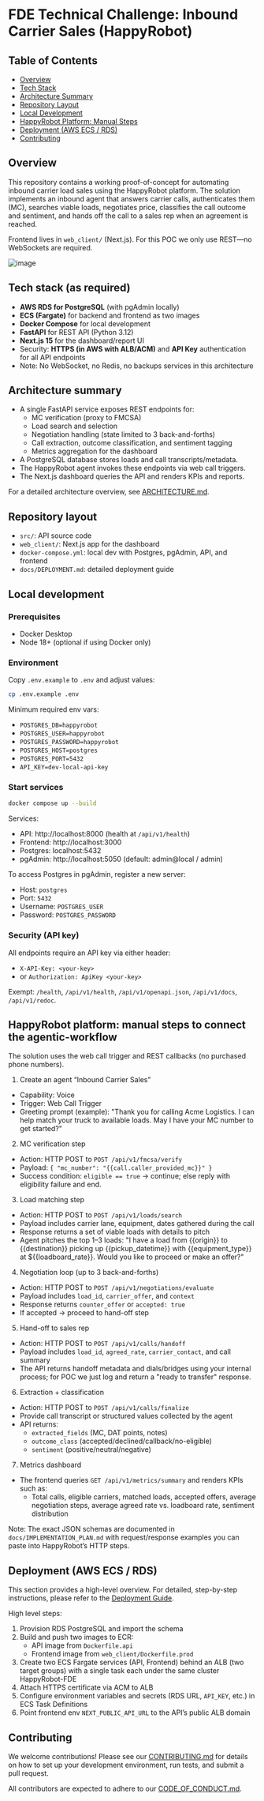 # FDE Technical Challenge: Inbound Carrier Sales (HappyRobot)

## Table of Contents
- [Overview](#overview)
- [Tech Stack](#tech-stack-as-required)
- [Architecture Summary](#architecture-summary)
- [Repository Layout](#repository-layout)
- [Local Development](#local-development)
- [HappyRobot Platform: Manual Steps](#happyrobot-platform-manual-steps-to-connect-the-agentic-workflow)
- [Deployment (AWS ECS / RDS)](#deployment-aws-ecs--rds)
- [Contributing](#contributing)

## Overview
This repository contains a working proof-of-concept for automating inbound carrier load sales using the HappyRobot platform. The solution implements an inbound agent that answers carrier calls, authenticates them (MC), searches viable loads, negotiates price, classifies the call outcome and sentiment, and hands off the call to a sales rep when an agreement is reached.

Frontend lives in `web_client/` (Next.js). For this POC we only use REST—no WebSockets are required.

![image](web_client/public/foto.png)

## Tech stack (as required)
- **AWS RDS for PostgreSQL** (with pgAdmin locally)
- **ECS (Fargate)** for backend and frontend as two images
- **Docker Compose** for local development
- **FastAPI** for REST API (Python 3.12)
- **Next.js 15** for the dashboard/report UI
- Security: **HTTPS (in AWS with ALB/ACM)** and **API Key** authentication for all API endpoints
- Note: No WebSocket, no Redis, no backups services in this architecture

## Architecture summary
- A single FastAPI service exposes REST endpoints for:
  - MC verification (proxy to FMCSA)
  - Load search and selection
  - Negotiation handling (state limited to 3 back-and-forths)
  - Call extraction, outcome classification, and sentiment tagging
  - Metrics aggregation for the dashboard
- A PostgreSQL database stores loads and call transcripts/metadata.
- The HappyRobot agent invokes these endpoints via web call triggers.
- The Next.js dashboard queries the API and renders KPIs and reports.

For a detailed architecture overview, see [ARCHITECTURE.md](docs/ARCHITECTURE.md).

## Repository layout
- `src/`: API source code
- `web_client/`: Next.js app for the dashboard
- `docker-compose.yml`: local dev with Postgres, pgAdmin, API, and frontend
- `docs/DEPLOYMENT.md`: detailed deployment guide

## Local development

### Prerequisites
- Docker Desktop
- Node 18+ (optional if using Docker only)

### Environment
Copy `.env.example` to `.env` and adjust values:

```bash
cp .env.example .env
```

Minimum required env vars:
- `POSTGRES_DB=happyrobot`
- `POSTGRES_USER=happyrobot`
- `POSTGRES_PASSWORD=happyrobot`
- `POSTGRES_HOST=postgres`
- `POSTGRES_PORT=5432`
- `API_KEY=dev-local-api-key`

### Start services
```bash
docker compose up --build
```

Services:
- API: http://localhost:8000 (health at `/api/v1/health`)
- Frontend: http://localhost:3000
- Postgres: localhost:5432
- pgAdmin: http://localhost:5050 (default: admin@local / admin)

To access Postgres in pgAdmin, register a new server:
- Host: `postgres`
- Port: `5432`
- Username: `POSTGRES_USER`
- Password: `POSTGRES_PASSWORD`

### Security (API key)
All endpoints require an API key via either header:
- `X-API-Key: <your-key>`
- or `Authorization: ApiKey <your-key>`

Exempt: `/health`, `/api/v1/health`, `/api/v1/openapi.json`, `/api/v1/docs`, `/api/v1/redoc`.

## HappyRobot platform: manual steps to connect the agentic-workflow
The solution uses the web call trigger and REST callbacks (no purchased phone numbers).

1) Create an agent “Inbound Carrier Sales”
- Capability: Voice
- Trigger: Web Call Trigger
- Greeting prompt (example):
  "Thank you for calling Acme Logistics. I can help match your truck to available loads. May I have your MC number to get started?"

2) MC verification step
- Action: HTTP POST to `POST /api/v1/fmcsa/verify`
- Payload:
  `{ "mc_number": "{{call.caller_provided_mc}}" }`
- Success condition: `eligible == true` → continue; else reply with eligibility failure and end.

3) Load matching step
- Action: HTTP POST to `POST /api/v1/loads/search`
- Payload includes carrier lane, equipment, dates gathered during the call
- Response returns a set of viable loads with details to pitch
- Agent pitches the top 1–3 loads:
  "I have a load from {{origin}} to {{destination}} picking up {{pickup_datetime}} with {{equipment_type}} at ${{loadboard_rate}}. Would you like to proceed or make an offer?"

4) Negotiation loop (up to 3 back-and-forths)
- Action: HTTP POST to `POST /api/v1/negotiations/evaluate`
- Payload includes `load_id`, `carrier_offer`, and `context`
- Response returns `counter_offer` or `accepted: true`
- If accepted → proceed to hand-off step

5) Hand-off to sales rep
- Action: HTTP POST to `POST /api/v1/calls/handoff`
- Payload includes `load_id`, `agreed_rate`, `carrier_contact`, and call summary
- The API returns handoff metadata and dials/bridges using your internal process; for POC we just log and return a "ready to transfer" response.

6) Extraction + classification
- Action: HTTP POST to `POST /api/v1/calls/finalize`
- Provide call transcript or structured values collected by the agent
- API returns:
  - `extracted_fields` (MC, DAT points, notes)
  - `outcome_class` (accepted/declined/callback/no-eligible)
  - `sentiment` (positive/neutral/negative)

7) Metrics dashboard
- The frontend queries `GET /api/v1/metrics/summary` and renders KPIs such as:
  - Total calls, eligible carriers, matched loads, accepted offers, average negotiation steps, average agreed rate vs. loadboard rate, sentiment distribution

Note: The exact JSON schemas are documented in `docs/IMPLEMENTATION_PLAN.md` with request/response examples you can paste into HappyRobot’s HTTP steps.

## Deployment (AWS ECS / RDS)
This section provides a high-level overview. For detailed, step-by-step instructions, please refer to the [Deployment Guide](docs/DEPLOYMENT.md).

High level steps:
1) Provision RDS PostgreSQL and import the schema
2) Build and push two images to ECR:
   - API image from `Dockerfile.api`
   - Frontend image from `web_client/Dockerfile.prod`
3) Create two ECS Fargate services (API, Frontend) behind an ALB (two target groups) with a single task each under the same cluster HappyRobot-FDE
4) Attach HTTPS certificate via ACM to ALB
5) Configure environment variables and secrets (RDS URL, `API_KEY`, etc.) in ECS Task Definitions
6) Point frontend env `NEXT_PUBLIC_API_URL` to the API’s public ALB domain

## Contributing
We welcome contributions! Please see our [CONTRIBUTING.md](CONTRIBUTING.md) for details on how to set up your development environment, run tests, and submit a pull request.

All contributors are expected to adhere to our [CODE_OF_CONDUCT.md](CODE_OF_CONDUCT.md).
